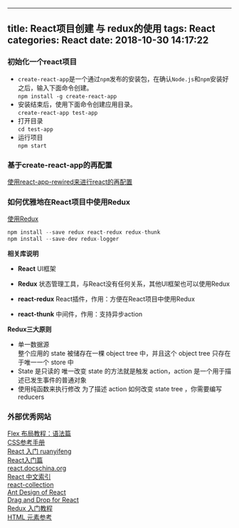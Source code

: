 
---
title: React项目创建 与 redux的使用
tags: React
categories: React
date:  2018-10-30 14:17:22
---

### 初始化一个react项目
* `create-react-app`是一个通过`npm`发布的安装包，在确认`Node.js`和`npm`安装好之后，输入下面命令创建。  
	`npm install -g create-react-app`
* 安装结束后，使用下面命令创建应用目录。  
	`create-react-app test-app ` 
* 打开目录  
	`cd test-app`
* 运行项目  
	`npm start` 
	
### 基于create-react-app的再配置

[使用react-app-rewired来进行react的再配置](https://www.cnblogs.com/xiaohuochai/p/8491055.html)

### 如何优雅地在React项目中使用Redux

[使用Redux](https://www.cnblogs.com/sampapa/p/8134086.html)

``` js
npm install --save redux react-redux redux-thunk
npm install --save-dev redux-logger
```

**相关库说明**  

* **React** UI框架
* **Redux** 状态管理工具，与React没有任何关系，其他UI框架也可以使用Redux

* **react-redux** React插件，作用：方便在React项目中使用Redux

* **react-thunk** 中间件，作用：支持异步action

**Redux三大原则**  

* 单一数据源  
整个应用的 state 被储存在一棵 object tree 中，并且这个 object tree 只存在于唯一一个 store 中
* State 是只读的
唯一改变 state 的方法就是触发 action，action 是一个用于描述已发生事件的普通对象
* 使用纯函数来执行修改
为了描述 action 如何改变 state tree ，你需要编写 reducers

### 外部优秀网站

[Flex 布局教程：语法篇](http://www.ruanyifeng.com/blog/2015/07/flex-grammar.html)  
[CSS参考手册](https://www.css88.com/book/css/)  
[React 入门 ruanyifeng](http://www.ruanyifeng.com/blog/2015/03/react.html)  
[React入门篇](https://segmentfault.com/a/1190000012921279)  
[react.docschina.org](https://react.docschina.org/docs/hello-world.html)  
[React 中文索引](http://nav.react-china.org/)  
[react-collection](https://github.com/LeuisKen/react-collection)  
[Ant Design of React](https://ant.design/docs/react/introduce-cn)  
[Drag and Drop for React](http://react-dnd.github.io/react-dnd/)  
[Redux 入门教程](http://www.ruanyifeng.com/blog/2016/09/redux_tutorial_part_one_basic_usages.html)  
[HTML 元素参考
](https://developer.mozilla.org/zh-CN/docs/Web/HTML/Element#文本内容)